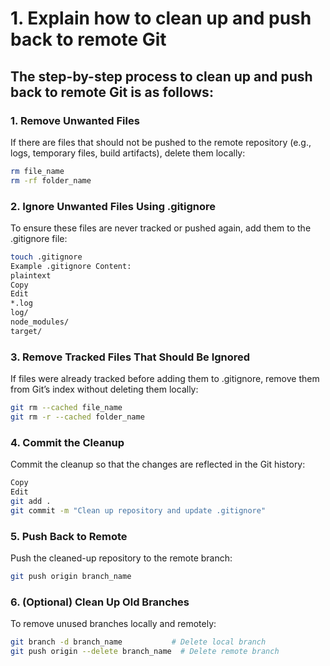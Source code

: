 

# 1. Explain how to clean up and push back to remote Git
## **The step-by-step process to clean up and push back to remote Git is as follows:**

### **1. Remove Unwanted Files**
If there are files that should not be pushed to the remote repository (e.g., logs, temporary files, build artifacts), delete them locally:
```bash
rm file_name
rm -rf folder_name
```

### 2. Ignore Unwanted Files Using .gitignore
To ensure these files are never tracked or pushed again, add them to the .gitignore file:

```bash
touch .gitignore
Example .gitignore Content:
plaintext
Copy
Edit
*.log
log/
node_modules/
target/
```
### 3. Remove Tracked Files That Should Be Ignored
If files were already tracked before adding them to .gitignore, remove them from Git’s index without deleting them locally:

```bash
git rm --cached file_name
git rm -r --cached folder_name
```

### 4. Commit the Cleanup
Commit the cleanup so that the changes are reflected in the Git history:

```bash
Copy
Edit
git add .
git commit -m "Clean up repository and update .gitignore"
```
### 5. Push Back to Remote
Push the cleaned-up repository to the remote branch:

```bash
git push origin branch_name
```

### 6. (Optional) Clean Up Old Branches
To remove unused branches locally and remotely:

```bash
git branch -d branch_name           # Delete local branch
git push origin --delete branch_name  # Delete remote branch
